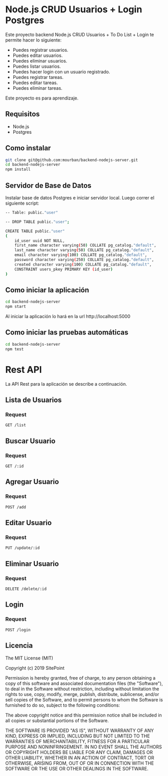 # Node.js CRUD Usuarios + Login Postgres

Este proyecto backend Node.js CRUD Usuarios + To Do List + Login te permite hacer lo siguiente:
  - Puedes registrar usuarios.
  - Puedes editar usuarios.
  - Puedes eliminar usuarios.
  - Puedes listar usuarios.
  - Puedes hacer login con un usuario registrado.
  - Puedes registrar tareas.
  - Puedes editar tareas.
  - Puedes eliminar tareas.

Este proyecto es para aprendizaje.

##  Requisitos

  - Node.js
  - Postgres

##  Como instalar

```bash
git clone git@github.com:mourban/backend-nodejs-server.git
cd backend-nodejs-server
npm install
```

## Servidor de Base de Datos

Instalar base de datos Postgres e iniciar servidor local. Luego correr el siguiente script:

```bash
-- Table: public."user"

-- DROP TABLE public."user";

CREATE TABLE public."user"
(
    id_user uuid NOT NULL,
    first_name character varying(50) COLLATE pg_catalog."default",
    last_name character varying(50) COLLATE pg_catalog."default",
    email character varying(100) COLLATE pg_catalog."default",
    password character varying(250) COLLATE pg_catalog."default",
    created character varying(100) COLLATE pg_catalog."default",
    CONSTRAINT users_pkey PRIMARY KEY (id_user)
)
```

## Como iniciar la aplicación

```bash
cd backend-nodejs-server
npm start
```
Al iniciar la aplicación lo hará en la url http://localhost:5000

## Como iniciar las pruebas automáticas

```bash
cd backend-nodejs-server
npm test
```

# Rest API

La API Rest para la aplicación se describe a continuación.

## Lista de Usuarios

### Request

`GET /list`

## Buscar Usuario

### Request

`GET /:id`

## Agregar Usuario

### Request

`POST /add`

## Editar Usuario

### Request

`PUT /update/:id`

## Eliminar Usuario

### Request

`DELETE /delete/:id`

## Login

### Request

`POST /login`

## Licencia

The MIT License (MIT)

Copyright (c) 2019 SitePoint

Permission is hereby granted, free of charge, to any person obtaining a copy of this software and associated documentation files (the "Software"), to deal in the Software without restriction, including without limitation the rights to use, copy, modify, merge, publish, distribute, sublicense, and/or sell copies of the Software, and to permit persons to whom the Software is furnished to do so, subject to the following conditions:

The above copyright notice and this permission notice shall be included in all copies or substantial portions of the Software.

THE SOFTWARE IS PROVIDED "AS IS", WITHOUT WARRANTY OF ANY KIND, EXPRESS OR IMPLIED, INCLUDING BUT NOT LIMITED TO THE WARRANTIES OF MERCHANTABILITY, FITNESS FOR A PARTICULAR PURPOSE AND NONINFRINGEMENT. IN NO EVENT SHALL THE AUTHORS OR COPYRIGHT HOLDERS BE LIABLE FOR ANY CLAIM, DAMAGES OR OTHER LIABILITY, WHETHER IN AN ACTION OF CONTRACT, TORT OR OTHERWISE, ARISING FROM, OUT OF OR IN CONNECTION WITH THE SOFTWARE OR THE USE OR OTHER DEALINGS IN THE SOFTWARE.
